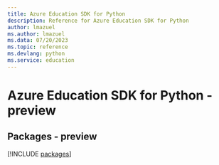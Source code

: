 ```yaml
---
title: Azure Education SDK for Python
description: Reference for Azure Education SDK for Python
author: lmazuel
ms.author: lmazuel
ms.data: 07/20/2023
ms.topic: reference
ms.devlang: python
ms.service: education
---
```

# Azure Education SDK for Python - preview
## Packages - preview
[!INCLUDE [packages](education-index.md)]